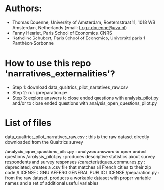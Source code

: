 # Authors:
- Thomas Douenne, University of Amsterdam, Roetersstraat 11, 1018 WB Amsterdam, Netherlands (email: t.r.g.r.douenne@uva.nl)
- Fanny Henriet, Paris School of Economics, CNRS
- Katheline Schubert, Paris School of Economics, Université paris 1 Panthéon-Sorbonne

# How to use this repo 'narratives_externalities'?
- Step 1: download data_qualtrics_pilot_narratives_raw.csv
- Step 2: run /preparation.py
- Step 3: explore answers to close ended questions with analysis_pilot.py
    and/or to close ended questions with analysis_open_questions_pilot.py

# List of files
data_qualtrics_pilot_narratives_raw.csv : this is the raw dataset directly downloaded from the Qualtrics survey

/analysis_open_questions_pilot.py : analyzes answers to open-ended questions
/analysis_pilot.py : produces descriptive statistics about survey respondents and survey responses
/caracteristiques_communes.py : depreciated, creates a .csv file that matches all French cities to their zip code
/LICENSE : GNU AFFERO GENERAL PUBLIC LICENSE
/preparation.py : from the raw dataset, produces a workable dataset with proper variable names and a set of additional useful variables
